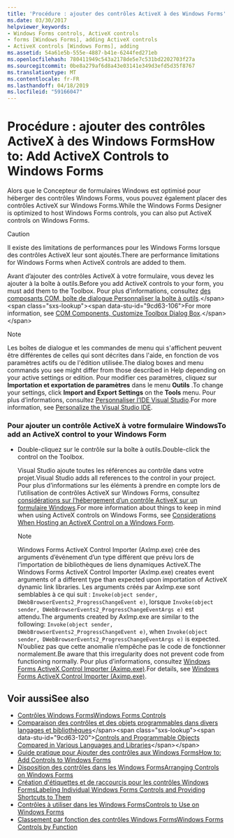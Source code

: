 ```yaml
---
title: 'Procédure : ajouter des contrôles ActiveX à des Windows Forms'
ms.date: 03/30/2017
helpviewer_keywords:
- Windows Forms controls, ActiveX controls
- forms [Windows Forms], adding ActiveX controls
- ActiveX controls [Windows Forms], adding
ms.assetid: 54a61e5b-555e-4887-b41e-6244fed271eb
ms.openlocfilehash: 780411949c543a2178de5e7c531bd2202703f27a
ms.sourcegitcommit: 0be8a279af6d8a43e03141e349d3efd5d35f8767
ms.translationtype: MT
ms.contentlocale: fr-FR
ms.lasthandoff: 04/18/2019
ms.locfileid: "59166047"
---
```

# <a name="how-to-add-activex-controls-to-windows-forms"></a><span data-ttu-id="9cd63-102">Procédure : ajouter des contrôles ActiveX à des Windows Forms</span><span class="sxs-lookup"><span data-stu-id="9cd63-102">How to: Add ActiveX Controls to Windows Forms</span></span>
<span data-ttu-id="9cd63-103">Alors que le Concepteur de formulaires Windows est optimisé pour héberger des contrôles Windows Forms, vous pouvez également placer des contrôles ActiveX sur Windows Forms.</span><span class="sxs-lookup"><span data-stu-id="9cd63-103">While the Windows Forms Designer is optimized to host Windows Forms controls, you can also put ActiveX controls on Windows Forms.</span></span>  
  
> [!CAUTION]
>  <span data-ttu-id="9cd63-104">Il existe des limitations de performances pour les Windows Forms lorsque des contrôles ActiveX leur sont ajoutés.</span><span class="sxs-lookup"><span data-stu-id="9cd63-104">There are performance limitations for Windows Forms when ActiveX controls are added to them.</span></span>  
  
 <span data-ttu-id="9cd63-105">Avant d’ajouter des contrôles ActiveX à votre formulaire, vous devez les ajouter à la boîte à outils.</span><span class="sxs-lookup"><span data-stu-id="9cd63-105">Before you add ActiveX controls to your form, you must add them to the Toolbox.</span></span> <span data-ttu-id="9cd63-106">Pour plus d’informations, consultez [des composants COM, boîte de dialogue Personnaliser la boîte à outils](https://docs.microsoft.com/previous-versions/visualstudio/visual-studio-2010/cby6tzh5(v=vs.100)).</span><span class="sxs-lookup"><span data-stu-id="9cd63-106">For more information, see [COM Components, Customize Toolbox Dialog Box](https://docs.microsoft.com/previous-versions/visualstudio/visual-studio-2010/cby6tzh5(v=vs.100)).</span></span>  
  
> [!NOTE]
>  <span data-ttu-id="9cd63-107">Les boîtes de dialogue et les commandes de menu qui s'affichent peuvent être différentes de celles qui sont décrites dans l'aide, en fonction de vos paramètres actifs ou de l'édition utilisée.</span><span class="sxs-lookup"><span data-stu-id="9cd63-107">The dialog boxes and menu commands you see might differ from those described in Help depending on your active settings or edition.</span></span> <span data-ttu-id="9cd63-108">Pour modifier ces paramètres, cliquez sur **Importation et exportation de paramètres** dans le menu **Outils** .</span><span class="sxs-lookup"><span data-stu-id="9cd63-108">To change your settings, click **Import and Export Settings** on the **Tools** menu.</span></span> <span data-ttu-id="9cd63-109">Pour plus d’informations, consultez [Personnaliser l’IDE Visual Studio](/visualstudio/ide/personalizing-the-visual-studio-ide).</span><span class="sxs-lookup"><span data-stu-id="9cd63-109">For more information, see [Personalize the Visual Studio IDE](/visualstudio/ide/personalizing-the-visual-studio-ide).</span></span>  
  
### <a name="to-add-an-activex-control-to-your-windows-form"></a><span data-ttu-id="9cd63-110">Pour ajouter un contrôle ActiveX à votre formulaire Windows</span><span class="sxs-lookup"><span data-stu-id="9cd63-110">To add an ActiveX control to your Windows Form</span></span>  
  
-   <span data-ttu-id="9cd63-111">Double-cliquez sur le contrôle sur la boîte à outils.</span><span class="sxs-lookup"><span data-stu-id="9cd63-111">Double-click the control on the Toolbox.</span></span>  
  
     <span data-ttu-id="9cd63-112">Visual Studio ajoute toutes les références au contrôle dans votre projet.</span><span class="sxs-lookup"><span data-stu-id="9cd63-112">Visual Studio adds all references to the control in your project.</span></span> <span data-ttu-id="9cd63-113">Pour plus d’informations sur les éléments à prendre en compte lors de l’utilisation de contrôles ActiveX sur Windows Forms, consultez [considérations sur l’hébergement d’un contrôle ActiveX sur un formulaire Windows](considerations-when-hosting-an-activex-control-on-a-windows-form.md).</span><span class="sxs-lookup"><span data-stu-id="9cd63-113">For more information about things to keep in mind when using ActiveX controls on Windows Forms, see [Considerations When Hosting an ActiveX Control on a Windows Form](considerations-when-hosting-an-activex-control-on-a-windows-form.md).</span></span>  
  
    > [!NOTE]
    >  <span data-ttu-id="9cd63-114">Windows Forms ActiveX Control Importer (AxImp.exe) crée des arguments d’événement d’un type différent que prévu lors de l’importation de bibliothèques de liens dynamiques ActiveX.</span><span class="sxs-lookup"><span data-stu-id="9cd63-114">The Windows Forms ActiveX Control Importer (AxImp.exe) creates event arguments of a different type than expected upon importation of ActiveX dynamic link libraries.</span></span> <span data-ttu-id="9cd63-115">Les arguments créés par AxImp.exe sont semblables à ce qui suit : `Invoke(object sender, DWebBrowserEvents2_ProgressChangeEvent e)`, lorsque `Invoke(object sender, DWebBrowserEvents2_ProgressChangeEventArgs e)` est attendu.</span><span class="sxs-lookup"><span data-stu-id="9cd63-115">The arguments created by AxImp.exe are similar to the following: `Invoke(object sender, DWebBrowserEvents2_ProgressChangeEvent e)`, when `Invoke(object sender, DWebBrowserEvents2_ProgressChangeEventArgs e)` is expected.</span></span> <span data-ttu-id="9cd63-116">N’oubliez pas que cette anomalie n’empêche pas le code de fonctionner normalement.</span><span class="sxs-lookup"><span data-stu-id="9cd63-116">Be aware that this irregularity does not prevent code from functioning normally.</span></span> <span data-ttu-id="9cd63-117">Pour plus d’informations, consultez [Windows Forms ActiveX Control Importer (Aximp.exe)](../../tools/aximp-exe-windows-forms-activex-control-importer.md).</span><span class="sxs-lookup"><span data-stu-id="9cd63-117">For details, see [Windows Forms ActiveX Control Importer (Aximp.exe)](../../tools/aximp-exe-windows-forms-activex-control-importer.md).</span></span>  
  
## <a name="see-also"></a><span data-ttu-id="9cd63-118">Voir aussi</span><span class="sxs-lookup"><span data-stu-id="9cd63-118">See also</span></span>

- [<span data-ttu-id="9cd63-119">Contrôles Windows Forms</span><span class="sxs-lookup"><span data-stu-id="9cd63-119">Windows Forms Controls</span></span>](index.md)
- <span data-ttu-id="9cd63-120">[Comparaison des contrôles et des objets programmables dans divers langages et bibliothèques](https://docs.microsoft.com/previous-versions/visualstudio/visual-studio-2010/0061wezk(v=vs.100))</span><span class="sxs-lookup"><span data-stu-id="9cd63-120">[Controls and Programmable Objects Compared in Various Languages and Libraries](https://docs.microsoft.com/previous-versions/visualstudio/visual-studio-2010/0061wezk(v=vs.100))</span></span>
- [<span data-ttu-id="9cd63-121">Guide pratique pour Ajouter des contrôles aux Windows Forms</span><span class="sxs-lookup"><span data-stu-id="9cd63-121">How to: Add Controls to Windows Forms</span></span>](how-to-add-controls-to-windows-forms.md)
- [<span data-ttu-id="9cd63-122">Disposition des contrôles dans les Windows Forms</span><span class="sxs-lookup"><span data-stu-id="9cd63-122">Arranging Controls on Windows Forms</span></span>](arranging-controls-on-windows-forms.md)
- [<span data-ttu-id="9cd63-123">Création d'étiquettes et de raccourcis pour les contrôles Windows Forms</span><span class="sxs-lookup"><span data-stu-id="9cd63-123">Labeling Individual Windows Forms Controls and Providing Shortcuts to Them</span></span>](labeling-individual-windows-forms-controls-and-providing-shortcuts-to-them.md)
- [<span data-ttu-id="9cd63-124">Contrôles à utiliser dans les Windows Forms</span><span class="sxs-lookup"><span data-stu-id="9cd63-124">Controls to Use on Windows Forms</span></span>](controls-to-use-on-windows-forms.md)
- [<span data-ttu-id="9cd63-125">Classement par fonction des contrôles Windows Forms</span><span class="sxs-lookup"><span data-stu-id="9cd63-125">Windows Forms Controls by Function</span></span>](windows-forms-controls-by-function.md)
